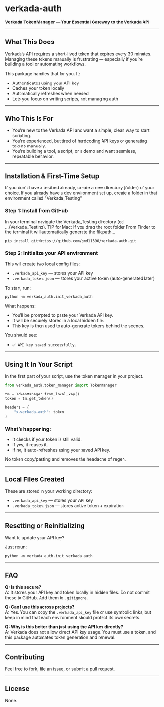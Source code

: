 # verkada-auth

**Verkada TokenManager — Your Essential Gateway to the Verkada API**

---

## What This Does

Verkada’s API requires a short-lived token that expires every 30 minutes. Managing these tokens manually is frustrating — especially if you’re building a tool or automating workflows.

This package handles that for you. It:
- Authenticates using your API key
- Caches your token locally
- Automatically refreshes when needed
- Lets you focus on writing scripts, not managing auth

---

## Who This Is For

- You're new to the Verkada API and want a simple, clean way to start scripting.
- You're experienced, but tired of hardcoding API keys or generating tokens manually.
- You're building a tool, a script, or a demo and want seamless, repeatable behavior.

---

## Installation & First-Time Setup

If you don't have a testbed already, create a new directory (folder) of your choice. If you already have a dev environment set up, create a folder in that environment called "Verkada_Testing"

### Step 1: Install from GitHub

In your terminal navigate the Verkada_Testing directory (cd .../Verkada_Testing). TIP for Mac: If you drag the root folder From Finder to the terminal it will automatically generate the filepath...

```
pip install git+https://github.com/gmd11390/verkada-auth.git
```

### Step 2: Initialize your API environment

This will create two local config files:
- `.verkada_api_key` — stores your API key
- `.verkada_token.json` — stores your active token (auto-generated later)

To start, run:

```
python -m verkada_auth.init_verkada_auth
```

What happens:
- You’ll be prompted to paste your Verkada API key.
- It will be securely stored in a local hidden file.
- This key is then used to auto-generate tokens behind the scenes.

You should see:
- `✅ API key saved successfully.`

---

## Using It In Your Script

In the first part of your script, use the token manager in your project.

```python
from verkada_auth.token_manager import TokenManager

tm = TokenManager.from_local_key()
token = tm.get_token()

headers = {
    "x-verkada-auth": token
}
```

### What’s happening:
- It checks if your token is still valid.
- If yes, it reuses it.
- If no, it auto-refreshes using your saved API key.

No token copy/pasting and removes the headache of regen.

---

## Local Files Created

These are stored in your working directory:

- `.verkada_api_key` — stores your API key
- `.verkada_token.json` — stores active token + expiration

---

## Resetting or Reinitializing

Want to update your API key?

Just rerun:

```
python -m verkada_auth.init_verkada_auth
```

---

## FAQ

**Q: Is this secure?**  
A: It stores your API key and token locally in hidden files. Do not commit these to GitHub. Add them to `.gitignore`.

**Q: Can I use this across projects?**  
A: Yes. You can copy the `.verkada_api_key` file or use symbolic links, but keep in mind that each environment should protect its own secrets.

**Q: Why is this better than just using the API key directly?**  
A: Verkada does not allow direct API key usage. You must use a token, and this package automates token generation and renewal.

---

## Contributing

Feel free to fork, file an issue, or submit a pull request.

---

## License

None.
